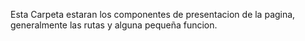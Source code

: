 Esta Carpeta estaran los componentes de presentacion de la pagina, generalmente las rutas y alguna pequeña funcion.